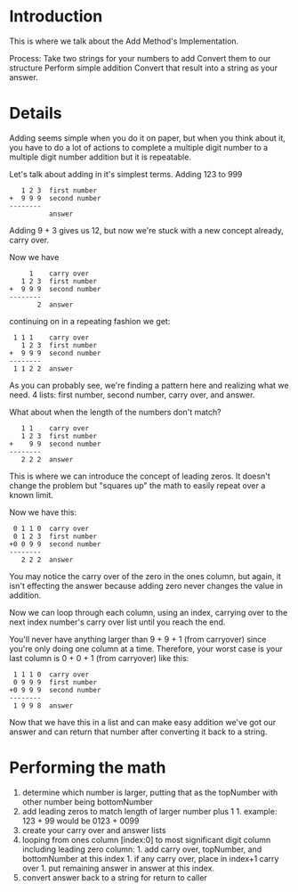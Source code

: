 # Introduction #

This is where we talk about the Add Method's Implementation.

Process:
Take two strings for your numbers to add
Convert them to our structure
Perform simple addition
Convert that result into a string as your answer.



# Details #

Adding seems simple when you do it on paper, but when you think about it, you have to do a lot of actions to complete a multiple digit number to a multiple digit number addition but it is repeatable.

Let's talk about adding in it's simplest terms. Adding 123 to 999
```
   1 2 3  first number
+  9 9 9  second number
--------
          answer 
```
Adding 9 + 3 gives us 12, but now we're stuck with a new concept already, carry over.

Now we have
```
     1    carry over
   1 2 3  first number
+  9 9 9  second number
--------
       2  answer 
```
continuing on in a repeating fashion we get:
```
 1 1 1    carry over
   1 2 3  first number
+  9 9 9  second number
--------
 1 1 2 2  answer 
```
As you can probably see, we're finding a pattern here and realizing what we need.  4 lists: first number, second number, carry over, and answer.

What about when the length of the numbers don't match?
```
   1 1    carry over
   1 2 3  first number
+    9 9  second number
--------
   2 2 2  answer 
```
This is where we can introduce the concept of leading zeros.  It doesn't change the problem but "squares up" the math to easily repeat over a known limit.

Now we have this:
```
 0 1 1 0  carry over
 0 1 2 3  first number
+0 0 9 9  second number
--------
   2 2 2  answer 
```
You may notice the carry over of the zero in the ones column, but again, it isn't effecting the answer because adding zero never changes the value in addition.

Now we can loop through each column, using an index, carrying over to the next index number's carry over list until you reach the end.

You'll never have anything larger than 9 + 9 + 1 (from carryover) since you're only doing one column at a time. Therefore, your worst case is your last column is 0 + 0 + 1 (from carryover) like this:
```
 1 1 1 0  carry over
 0 9 9 9  first number
+0 9 9 9  second number
--------
 1 9 9 8  answer 
```
Now that we have this in a list and can make easy addition we've got our answer and can return that number after converting it back to a string.

# Performing the math #

  1. determine which number is larger, putting that as the topNumber with other number being bottomNumber
  1. add leading zeros to match length of larger number plus 1
    1. example: 123 + 99 would be 0123 + 0099
  1. create your carry over and answer lists
  1. looping from ones column [index:0] to most significant digit column  including leading zero column:
    1. add carry over, topNumber, and bottomNumber at this index
    1. if any carry over, place in index+1 carry over
    1. put remaining answer in answer at this index.
  1. convert answer back to a string for return to caller